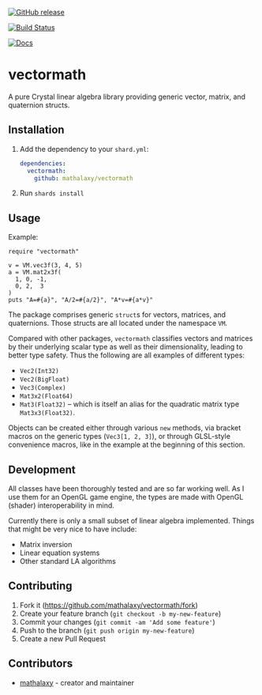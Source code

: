[![GitHub release](https://img.shields.io/github/release/mathalaxy/vectormath.svg)](https://github.com/mathalaxy/vectormath/releases)

[![Build Status](https://travis-ci.org/mathalaxy/vectormath.svg?branch=master)](https://travis-ci.org/mathalaxy/vectormath)

[![Docs](https://img.shields.io/badge/docs-available-brightgreen.svg)](<LINK-TO-YOUR-DOCUMENTATION>)

# vectormath

A pure Crystal linear algebra library providing generic vector, matrix, and quaternion structs.

## Installation

1. Add the dependency to your `shard.yml`:

   ```yaml
   dependencies:
     vectormath:
       github: mathalaxy/vectormath
   ```

2. Run `shards install`

## Usage

Example:

```crystal
require "vectormath"

v = VM.vec3f(3, 4, 5)
a = VM.mat2x3f(
  1, 0, -1,
  0, 2,  3
)
puts "A=#{a}", "A/2=#{a/2}", "A*v=#{a*v}"
```

The package comprises generic `struct`s for vectors, matrices, and quaternions.
Those structs are all located under the namespace `VM`.

Compared with other packages, `vectormath` classifies vectors and matrices by their underlying scalar type as well as their dimensionality, leading to better type safety. Thus the following are all examples of different types:

- `Vec2(Int32)`
- `Vec2(BigFloat)`
- `Vec3(Complex)`
- `Mat3x2(Float64)`
- `Mat3(Float32)` – which is itself an alias for the quadratic matrix type `Mat3x3(Float32)`.

Objects can be created either through various `new` methods, via bracket macros on the generic types (`Vec3[1, 2, 3]`), or through GLSL-style convenience macros, like in the example at the beginning of this section.

## Development

All classes have been thoroughly tested and are so far working well. As I use them for an OpenGL game engine, the types are made with OpenGL (shader) interoperability in mind.

Currently there is only a small subset of linear algebra implemented. Things that might be very nice to have include:

- Matrix inversion
- Linear equation systems
- Other standard LA algorithms

## Contributing

1. Fork it (<https://github.com/mathalaxy/vectormath/fork>)
2. Create your feature branch (`git checkout -b my-new-feature`)
3. Commit your changes (`git commit -am 'Add some feature'`)
4. Push to the branch (`git push origin my-new-feature`)
5. Create a new Pull Request

## Contributors

- [mathalaxy](https://github.com/mathalaxy) - creator and maintainer
